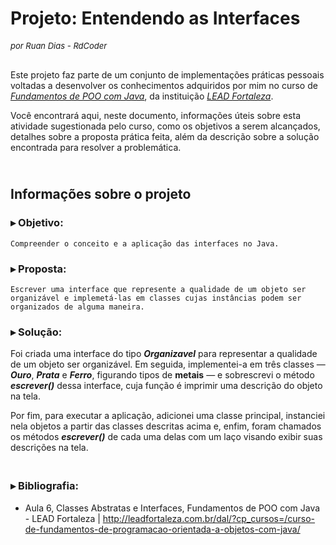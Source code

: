 # Projeto: Entendendo as Interfaces

<div>
    <font size="2">
            <i>por Ruan Dias - RdCoder</i> <br><br>
    </font>
</div>

Este projeto faz parte de um conjunto de implementações práticas
pessoais voltadas a desenvolver os conhecimentos adquiridos por
mim no curso de 
[_Fundamentos de POO com Java_](http://leadfortaleza.com.br/dal/?cp_cursos=/curso-de-fundamentos-de-programacao-orientada-a-objetos-com-java/), 
 da instituição
[_LEAD Fortaleza_](https://leadfortaleza.com.br).

Você encontrará aqui, neste documento, informações úteis sobre esta 
atividade sugestionada pelo curso, como os objetivos a serem 
alcançados, detalhes sobre a proposta prática feita, além
da descrição sobre a solução encontrada para resolver a
problemática.

## <br> Informações sobre o projeto
### ▸ Objetivo:
    Compreender o conceito e a aplicação das interfaces no Java.

### ▸ Proposta:
    Escrever uma interface que represente a qualidade de um objeto ser
    organizável e implemetá-las em classes cujas instâncias podem ser
    organizados de alguma maneira.

### ▸ Solução:
Foi criada uma interface do tipo ***Organizavel*** para representar a
qualidade de um objeto ser organizável. Em seguida, implementei-a em
três classes — ***Ouro***, ***Prata*** e ***Ferro***, figurando
tipos de **metais** — e sobrescrevi o método ***escrever()*** dessa
interface, cuja função é imprimir uma descrição do objeto na tela.

Por fim, para executar a aplicação, adicionei uma classe principal,
instanciei nela objetos a partir das classes descritas acima e, enfim,
foram chamados os métodos ***escrever()*** de cada uma delas com um laço 
 visando exibir suas descrições na tela.

### <br> ▸ Bibliografia:
- Aula 6, Classes Abstratas e Interfaces, Fundamentos de POO com Java - LEAD Fortaleza | 
<http://leadfortaleza.com.br/dal/?cp_cursos=/curso-de-fundamentos-de-programacao-orientada-a-objetos-com-java/>